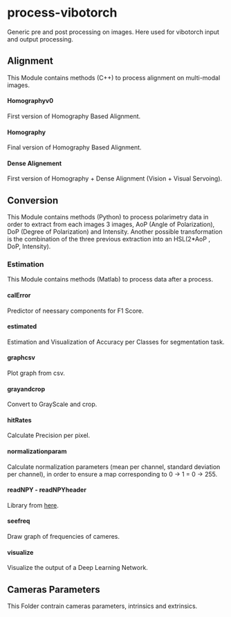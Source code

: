 # process-vibotorch

Generic pre and post processing on images. Here used for vibotorch input and output processing.

## Alignment
This Module contains methods (C++) to process alignment on multi-modal images.
#### Homographyv0
First version of Homography Based Alignment.
#### Homography
Final version of Homography Based Alignment.
#### Dense Alignement
First version of Homography + Dense Alignment (Vision + Visual Servoing).

## Conversion
This Module contains methods (Python) to process polarimetry data in order to extract from each images 3 images, AoP (Angle of Polarization), DoP (Degree of Polarization) and Intensity.
Another possible transformation is the combination of the three previous extraction into an HSL(2*AoP , DoP, Intensity).

### Estimation
This Module contains methods (Matlab) to process data after a process.
#### calError
Predictor of neessary components for F1 Score.
#### estimated
Estimation and Visualization of Accuracy per Classes for segmentation task.
#### graphcsv
Plot graph from csv.
#### grayandcrop
Convert to GrayScale and crop.
#### hitRates
Calculate Precision per pixel.
#### normalizationparam
Calculate normalization parameters (mean per channel, standard deviation per channel), in order to ensure a map corresponding to 0 -> 1 = 0 -> 255.
#### readNPY - readNPYheader
Library from [here](https://github.com/kwikteam/npy-matlab).
#### seefreq
Draw graph of frequencies of cameres.
#### visualize
Visualize the output of a Deep Learning Network.


## Cameras Parameters
This Folder contrain cameras parameters, intrinsics and extrinsics.
